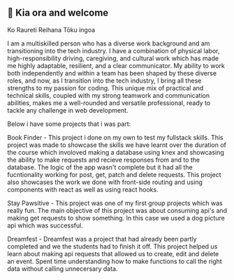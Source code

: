 ## 👋 Kia ora and welcome

Ko Raureti Reihana Tōku ingoa

I am a multiskilled person who has a diverse work background and am transitioning into the tech industry.
I have a combination of physical labor, high-responsibility driving, caregiving, and cultural work which has made me highly adaptable, resilient, and a clear communicator. My ability to work both independently and within a team has been shaped by these diverse roles, and now, as I transition into the tech industry, I bring all these strengths to my passion for coding. This unique mix of practical and technical skills, coupled with my strong teamwork and communication abilities, makes me a well-rounded and versatile professional, ready to tackle any challenge in web development.

Below i have some projects that i was part:

Book Finder - This project i done on my own to test my fullstack skills. This project was made to showcase the skills we have learnt over the duration of the course which involoved making a database using knex and showcasing the ability to make requests and recieve responses from and to the database. The logic of the app wasn't complete but it had all the fucntionality working for post, get, patch and delete requests. This project also showcases the work we done with front-side routing and using components with react as well as using react hooks.

Stay Pawsitive - This project was one of my first group projects which was really fun. The main objective of this project was about consuming api's and making get requests to show something. In this case we used a dog picture api which was successful.

Dreamfest - Dreamfest was a project that had already been partly completed and we the students had to finish it off. This project helped us learn about making api requests that allowed us to create, edit and delete an event. Spent time understanding how to make functions to call the right data without calling unnecersary data.





<!--
**Raureti-Reihana/Raureti-Reihana** is a ✨ _special_ ✨ repository because its `README.md` (this file) appears on your GitHub profile.


